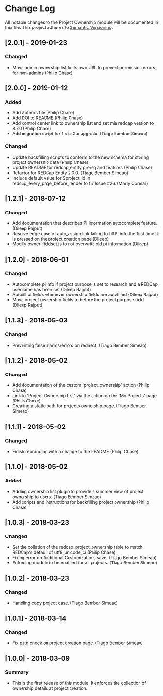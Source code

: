 # Change Log
All notable changes to the Project Ownership module will be documented in this file.
This project adheres to [Semantic Versioning](http://semver.org/).

## [2.0.1] - 2019-01-23
### Changed
- Move admin ownership list to its own URL to prevent permission errors for non-admins (Philip Chase)


## [2.0.0] - 2019-01-12
### Added
- Add Authors file (Philip Chase)
- Add DOI to README (Philip Chase)
- Add control center link to ownership list and set min redcap version to 8.7.0 (Philip Chase)
- Add migration script for 1.x to 2.x upgrade. (Tiago Bember Simeao)

### Changed
- Update backfilling scripts to conform to the new schema for storing project ownership data (Philip Chase)
- Update README for redcap_entity prereq and features (Philip Chase)
- Refactor for REDCap Entity 2.0.0. (Tiago Bember Simeao)
- Include default value for $project_id in redcap_every_page_before_render to fix Issue #26. (Marly Cormar)


## [1.2.1] - 2018-07-12
### Changed
- Add documentation that describes PI information autocomplete feature. (Dileep Rajput)
- Resolve edge case of auto_assign link failing to fill PI info the first time it is pressed on the project creation page (Dileep)
- Modify owner-fieldset.js to not overwrite old pi information (Dileep)


## [1.2.0] - 2018-06-01
### Changed
- Autocomplete pi info if project purpose is set to research and a REDCap username has been set (Dileep Rajput)
- Autofill pi fields whenever ownership fields are autofilled (Dileep Rajput)
- Move project ownership fields to before the project purpose field (Dileep Rajput)


## [1.1.3] - 2018-05-03
### Changed
- Preventing false alarms/errors on redirect. (Tiago Bember Simeao)


## [1.1.2] - 2018-05-02
### Changed
- Add documentation of the custom 'project_ownership' action (Philip Chase)
- Link to 'Project Ownership List' via the action on the 'My Projects' page (Philip Chase)
- Creating a static path for projects ownership page. (Tiago Bember Simeao)


## [1.1.1] - 2018-05-02
### Changed
- Finish rebranding with a change to the README (Philip Chase)


## [1.1.0] - 2018-05-02
### Added
- Adding ownership list plugin to provide a summer view of project ownership to users. (Tiago Bember Simeao)
- Add scripts and instructions for backfilling project ownership (Philip Chase)


## [1.0.3] - 2018-03-23
### Changed
- Set the collation of the redcap_project_ownership table to match REDCap's default of utf8_unicode_ci (Philip Chase)
- Fixing error on Additional Customizations save. (Tiago Bember Simeao)
- Enforcing module to be enabled for all projects. (Tiago Bember Simeao)


## [1.0.2] - 2018-03-23
### Changed
- Handling copy project case. (Tiago Bember Simeao)


## [1.0.1] - 2018-03-14
### Changed
- Fix path check on project creation page. (Tiago Bember Simeao)


## [1.0.0] - 2018-03-09
### Summary
- This is the first release of this module. It enforces the collection of ownership details at project creation.
